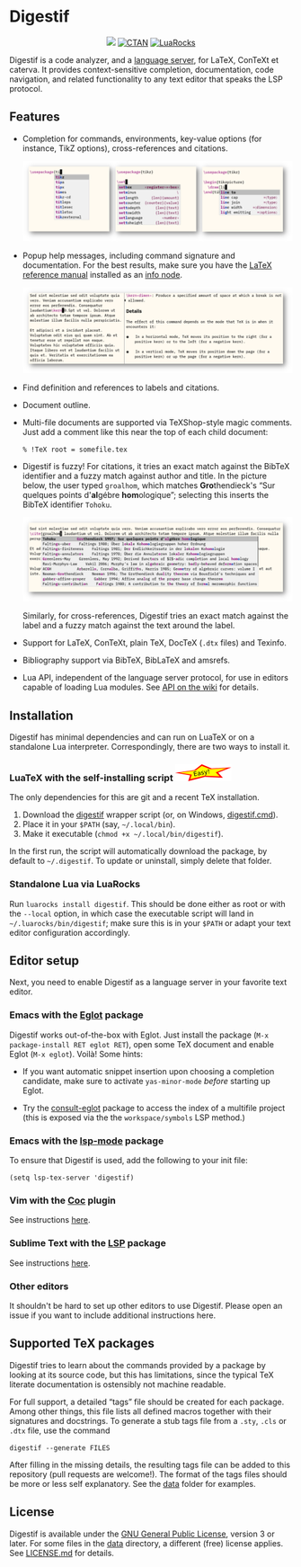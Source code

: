 Digestif
========

<p align="center">
<a href="https://github.com/astoff/digestif/actions/workflows/test.yml"><img src="https://github.com/astoff/digestif/actions/workflows/test.yml/badge.svg"></a>
<a href="https://ctan.org/pkg/digestif"><img alt="CTAN" src="https://img.shields.io/ctan/v/digestif?color=blue"></a>
<a href="https://luarocks.org/modules/astoff/digestif"><img alt="LuaRocks" src="https://img.shields.io/luarocks/v/astoff/digestif?color=blue"></a>
</p>

Digestif is a code analyzer, and a [language server][lsp], for LaTeX,
ConTeXt et caterva.  It provides context-sensitive completion,
documentation, code navigation, and related functionality to any text
editor that speaks the LSP protocol.

Features
--------

- Completion for commands, environments, key-value options (for
  instance, TikZ options), cross-references and citations.

  <p align="center"><img src="https://raw.githubusercontent.com/astoff/digestif/images/completion.png"></p>

- Popup help messages, including command signature and documentation.
  For the best results, make sure you have the [LaTeX reference
  manual][latexref] installed as an [info node][info-issues].

  <p align="center"><img src="https://raw.githubusercontent.com/astoff/digestif/images/help.png"></p>

- Find definition and references to labels and citations.

- Document outline.

- Multi-file documents are supported via TeXShop-style magic comments.
  Just add a comment like this near the top of each child document:

  ```
  % !TeX root = somefile.tex
  ```

- Digestif is fuzzy!  For citations, it tries an exact match against
  the BibTeX identifier and a fuzzy match against author and title.
  In the picture below, the user typed `groalhom`, which matches
  **Gro**thendieck's “Sur quelques points d'**al**gébre
  **hom**ologique”; selecting this inserts the BibTeX identifier
  `Tohoku`.

  <p align="center"><img src="https://raw.githubusercontent.com/astoff/digestif/images/cite.png"></p>

  Similarly, for cross-references, Digestif tries an exact match
  against the label and a fuzzy match against the text around the
  label.

- Support for LaTeX, ConTeXt, plain TeX, DocTeX (`.dtx` files) and
  Texinfo.

- Bibliography support via BibTeX, BibLaTeX and amsrefs.

- Lua API, independent of the language server protocol, for use in
  editors capable of loading Lua modules.  See [API on the wiki][api]
  for details.

Installation
------------

Digestif has minimal dependencies and can run on LuaTeX or on a
standalone Lua interpreter.  Correspondingly, there are two ways to
install it.

### LuaTeX with the self-installing script ![easy]

The only dependencies for this are git and a recent TeX installation.

1. Download the [digestif][self-install-sh] wrapper script (or, on
   Windows, [digestif.cmd][self-install-cmd]).
2. Place it in your `$PATH` (say, `~/.local/bin`).
3. Make it executable (`chmod +x ~/.local/bin/digestif`).

In the first run, the script will automatically download the
package, by default to `~/.digestif`.  To update or uninstall,
simply delete that folder.

### Standalone Lua via LuaRocks

Run `luarocks install digestif`.  This should be done either as root
or with the `--local` option, in which case the executable script will
land in `~/.luarocks/bin/digestif`; make sure this is in your `$PATH`
or adapt your text editor configuration accordingly.

Editor setup
------------

Next, you need to enable Digestif as a language server in your
favorite text editor.

### Emacs with the [Eglot] package

Digestif works out-of-the-box with Eglot.  Just install the package
(`M-x package-install RET eglot RET`), open some TeX document and
enable Eglot (`M-x eglot`).  Voilà!  Some hints:

- If you want automatic snippet insertion upon choosing a completion
  candidate, make sure to activate `yas-minor-mode` *before*
  starting up Eglot.

- Try the [consult-eglot] package to access the index of a multifile
  project (this is exposed via the the `workspace/symbols` LSP
  method.)

### Emacs with the [lsp-mode] package

To ensure that Digestif is used, add the following to your init file:

  ``` emacs-lisp
  (setq lsp-tex-server 'digestif)
  ```

### Vim with the [Coc] plugin

See instructions [here](https://github.com/neoclide/coc.nvim/wiki/Language-servers#latex).

### Sublime Text with the [LSP](https://packagecontrol.io/packages/LSP) package

See instructions [here](https://lsp.sublimetext.io/language_servers/#digestif).

### Other editors

It shouldn't be hard to set up other editors to use Digestif.  Please
open an issue if you want to include additional instructions here.

Supported TeX packages
----------------------

Digestif tries to learn about the commands provided by a package by
looking at its source code, but this has limitations, since the
typical TeX literate documentation is ostensibly not machine readable.

For full support, a detailed “tags” file should be created for each
package.  Among other things, this file lists all defined macros
together with their signatures and docstrings.  To generate a stub
tags file from a `.sty`, `.cls` or `.dtx` file, use the command

```
digestif --generate FILES
```

After filling in the missing details, the resulting tags file can be
added to this repository (pull requests are welcome!).  The format of
the tags files should be more or less self explanatory.  See the
[data](./data) folder for examples.

License
-------

Digestif is available under the [GNU General Public License][GPL],
version 3 or later.  For some files in the [data](./data) directory, a
different (free) license applies.  See [LICENSE.md](./LICENSE.md) for
details.

[info-issues]: https://github.com/astoff/digestif/wiki/Common-installation-issues#info-nodes
[installation-issues]: https://github.com/astoff/digestif/wiki/Common-installation-issues
[coc]: https://github.com/neoclide/coc.nvim
[eglot]: https://github.com/joaotavora/eglot
[latexref]: https://latexref.xyz/
[lsp-mode]: https://github.com/emacs-lsp/lsp-mode
[lsp]: https://microsoft.github.io/language-server-protocol/
[api]: https://github.com/astoff/digestif/wiki/API
[self-install-sh]: https://raw.githubusercontent.com/astoff/digestif/master/scripts/digestif
[self-install-cmd]: https://raw.githubusercontent.com/astoff/digestif/master/scripts/digestif.cmd
[easy]: https://raw.githubusercontent.com/astoff/digestif/images/easy.png
[GPL]: https://www.gnu.org/licenses/gpl-3.0.txt
[consult-eglot]: https://github.com/mohkale/consult-eglot/
[Company mode]: https://company-mode.github.io/
